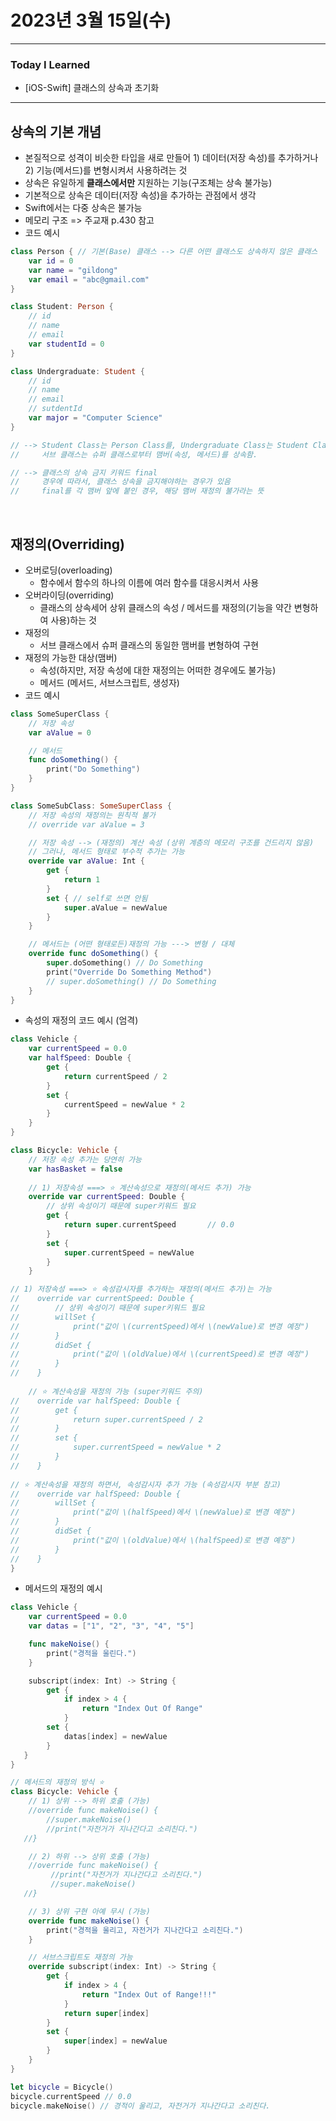 # 2023년 3월 15일(수)

---

### Today I Learned 

- [iOS-Swift] 클래스의 상속과 초기화

---

## 상속의 기본 개념 

- 본질적으로 성격이 비슷한 타입을 새로 만들어 1) 데이터(저장 속성)를 추가하거나 2) 기능(메서드)를 변형시켜서 사용하려는 것 
- 상속은 유일하게 **클래스에서만** 지원하는 기능(구조체는 상속 불가능)
- 기본적으로 상속은 데이터(저장 속성)을 추가하는 관점에서 생각 
- Swift에서는 다중 상속은 불가능 
- 메모리 구조 => 주교재 p.430 참고
- 코드 예시

```swift
class Person { // 기본(Base) 클래스 --> 다른 어떤 클래스도 상속하지 않은 클래스
    var id = 0 
    var name = "gildong"
    var email = "abc@gmail.com"
}

class Student: Person {
    // id 
    // name 
    // email 
    var studentId = 0 
}

class Undergraduate: Student {
    // id
    // name 
    // email 
    // sutdentId 
    var major = "Computer Science"
}

// --> Student Class는 Person Class를, Undergraduate Class는 Student Class를 상속해서 구현
//     서브 클래스는 슈퍼 클래스로부터 맴버(속성, 메서드)를 상속함. 

// --> 클래스의 상속 금지 키워드 final 
//     경우에 따라서, 클래스 상속을 금지해야하는 경우가 있음 
//     final를 각 맴버 앞에 붙인 경우, 해당 맴버 재정의 불가라는 뜻 
```

<br/>

## 재정의(Overriding)

- 오버로딩(overloading)
  - 함수에서 함수의 하나의 이름에 여러 함수를 대응시켜서 사용
- 오버라이딩(overriding)
  - 클래스의 상속세어 상위 클래스의 속성 / 메서드를 재정의(기능을 약간 변형하여 사용)하는 것 
- 재정의
  - 서브 클래스에서 슈퍼 클래스의 동일한 맴버를 변형하여 구현 
- 재정의 가능한 대상(맴버)
  - 속성(하지만, 저장 속성에 대한 재정의는 어떠한 경우에도 불가능)
  - 메서드 (메서드, 서브스크립트, 생성자)
- 코드 예시

```swift
class SomeSuperClass {
    // 저장 속성 
    var aValue = 0 

    // 메서드 
    func doSomething() {
        print("Do Something") 
    }
}

class SomeSubClass: SomeSuperClass {
    // 저장 속성의 재정의는 원칙적 불가 
    // override var aValue = 3 

    // 저장 속성 --> (재정의) 계산 속성 (상위 계층의 메모리 구조를 건드리지 않음)
    // 그러나, 메서드 형태로 부수적 추가는 가능 
    override var aValue: Int {
        get {
            return 1 
        }
        set { // self로 쓰면 안됨 
            super.aValue = newValue
        }
    }

    // 메서드는 (어떤 형태로든)재정의 가능 ---> 변형 / 대체 
    override func doSomething() {
        super.doSomething() // Do Something
        print("Override Do Something Method")
        // super.doSomething() // Do Something
    }
}
```

- 속성의 재정의 코드 예시 (엄격)

```swift
class Vehicle {
    var currentSpeed = 0.0
    var halfSpeed: Double {
        get {
            return currentSpeed / 2
        }
        set {
            currentSpeed = newValue * 2
        }
    }
}

class Bicycle: Vehicle {
    // 저장 속성 추가는 당연히 가능
    var hasBasket = false
   
    // 1) 저장속성 ===> ⭐️ 계산속성으로 재정의(메서드 추가) 가능
    override var currentSpeed: Double {
        // 상위 속성이기 때문에 super키워드 필요
        get {
            return super.currentSpeed       // 0.0
        }
        set {
            super.currentSpeed = newValue
        }
    }

// 1) 저장속성 ===> ⭐️ 속성감시자를 추가하는 재정의(메서드 추가)는 가능
//    override var currentSpeed: Double {
//        // 상위 속성이기 때문에 super키워드 필요
//        willSet {
//            print("값이 \(currentSpeed)에서 \(newValue)로 변경 예정")
//        }
//        didSet {
//            print("값이 \(oldValue)에서 \(currentSpeed)로 변경 예정")
//        }
//    }
    
    // ⭐️ 계산속성을 재정의 가능 (super키워드 주의)
//    override var halfSpeed: Double {
//        get {
//            return super.currentSpeed / 2
//        }
//        set {
//            super.currentSpeed = newValue * 2
//        }
//    }
    
// ⭐️ 계산속성을 재정의 하면서, 속성감시자 추가 가능 (속성감시자 부분 참고)
//    override var halfSpeed: Double {
//        willSet {
//            print("값이 \(halfSpeed)에서 \(newValue)로 변경 예정")
//        }
//        didSet {
//            print("값이 \(oldValue)에서 \(halfSpeed)로 변경 예정")
//        }
//    }
}
```

- 메서드의 재정의 예시

```swift
class Vehicle {
    var currentSpeed = 0.0
    var datas = ["1", "2", "3", "4", "5"]

    func makeNoise() {
        print("경적을 울린다.")
    }

    subscript(index: Int) -> String {
        get {
            if index > 4 {
                return "Index Out Of Range"
            }
        set {
            datas[index] = newValue
        }
   }
}

// 메서드의 재정의 방식 ⭐️
class Bicycle: Vehicle {
    // 1) 상위 --> 하위 호출 (가능)
    //override func makeNoise() {
        //super.makeNoise()
        //print("자전거가 지나간다고 소리친다.")
   //}

    // 2) 하위 --> 상위 호출 (가능)
    //override func makeNoise() {
         //print("자전거가 지나간다고 소리친다.")
         //super.makeNoise() 
   //}

    // 3) 상위 구현 아예 무시 (가능)
    override func makeNoise() {
        print("경적을 울리고, 자전거가 지나간다고 소리친다.")
    }

    // 서브스크립트도 재정의 가능 
    override subscript(index: Int) -> String {
        get {
            if index > 4 {
                return "Index Out of Range!!!"
            }
            return super[index]
        }
        set {
            super[index] = newValue
        }
    }
}

let bicycle = Bicycle()
bicycle.currentSpeed // 0.0
bicycle.makeNoise() // 경적이 울리고, 자전거가 지나간다고 소리친다.
```

